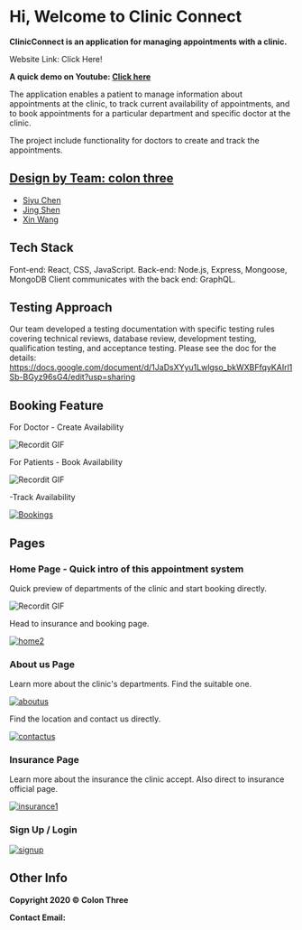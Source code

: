 # Hi, Welcome to Clinic Connect

**ClinicConnect is an application for managing appointments with a clinic.**

Website Link: Click Here!

**A quick demo on Youtube:  [Click here]()**

The application enables a patient to manage information about appointments at the clinic, to track current availability of appointments, and to book appointments for a particular department and specific doctor at the clinic. 

The project include functionality for doctors to create and track the appointments.

## [Design by Team: colon three](https://github.ccs.neu.edu/2020FACS5610SV/project-colon_three)
-   [Siyu Chen](https://github.ccs.neu.edu/siyuchen2020)
-   [Jing Shen](https://github.ccs.neu.edu/jshen1110)
-   [Xin Wang](https://github.ccs.neu.edu/carrie016)


## Tech Stack

Font-end: React, CSS, JavaScript. 
Back-end: Node.js, Express, Mongoose, MongoDB 
Client communicates with the back end: GraphQL.

## Testing Approach
Our team developed a testing documentation with specific testing rules covering technical reviews, database review, development testing, qualification testing, and acceptance testing. 
Please see the doc for the details: https://docs.google.com/document/d/1JaDsXYyu1Lwlgso_bkWXBFfqyKAIrl1Sb-BGyz96sG4/edit?usp=sharing

## Booking Feature

For Doctor - Create Availability

![Recordit GIF](https://github.ccs.neu.edu/2020FACS5610SV/project-colon_three/blob/master/image/createA.gif)

For Patients - Book Availability

![Recordit GIF](https://github.ccs.neu.edu/2020FACS5610SV/project-colon_three/blob/master/image/booking.gif)

-Track Availability

<a href="https://ibb.co/2dWrM40"><img src="https://i.ibb.co/M7ZH10y/Bookings.png" alt="Bookings" border="0"></a>


## Pages

### Home Page - Quick intro of this appointment system

Quick preview of departments of the clinic and start booking directly.

![Recordit GIF](https://github.ccs.neu.edu/2020FACS5610SV/project-colon_three/blob/master/image/mainPage.gif)

Head to insurance and booking page.

<a href="https://ibb.co/M26p9f8"><img src="https://i.ibb.co/p0yZnQW/home2.png" alt="home2" border="0"></a>

### About us Page 

Learn more about the clinic's departments. Find the suitable one.

<a href="https://ibb.co/frjKMHv"><img src="https://i.ibb.co/KVTQ6Ww/aboutus1.png" alt="aboutus" border="0"></a>

Find the location and contact us directly.

<a href="https://ibb.co/q7j5B0D"><img src="https://i.ibb.co/4KtdWsF/contactus.png" alt="contactus" border="0"></a>

### Insurance Page 

Learn more about the insurance the clinic accept. Also direct to insurance official page.

<a href="https://ibb.co/ZfbXXTM"><img src="https://i.ibb.co/3TPddhC/insurance1.png" alt="insurance1" border="0"></a>

### Sign Up / Login

<a href="https://ibb.co/GdMgHnz"><img src="https://i.ibb.co/yNkL4dH/signup.png" alt="signup" border="0"></a>


## Other Info

**Copyright 2020 © Colon Three**

**Contact Email:**
